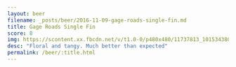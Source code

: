 ```yaml
---
layout: beer
filename: _posts/beer/2016-11-09-gage-roads-single-fin.md
title: Gage Roads Single Fin
score: 8
img: https://scontent.xx.fbcdn.net/v/t1.0-0/p480x480/11737813_10153438035548745_1721256026335429959_n.jpg?oh=797b082eb7584c71cb292b6ea7eba459&oe=591BC603
desc: "Floral and tangy. Much better than expected"
permalink: /beer/:title.html
---
```

